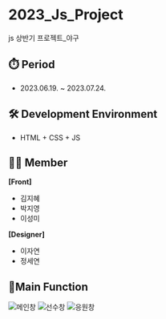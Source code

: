 # 2023_Js_Project
js 상반기 프로젝트_야구
<br>

## ⏱️ Period
- 2023.06.19. ~ 2023.07.24.

## 🛠️ Development Environment
- HTML + CSS + JS

## 🧑‍💻 Member
<b>[Front]</b>
- 김지혜
- 박지영
- 이성미
  
<b>[Designer]</b>
- 이자연
- 정세연

## 🔎Main Function

![메인창](https://github.com/user-attachments/assets/a72616ac-838b-428f-96a2-7aa920b83781)
![선수창](https://github.com/user-attachments/assets/ba05a881-214a-4e82-9955-a93419dc9656)
![응원창](https://github.com/user-attachments/assets/b1244334-482e-40da-bcba-b0d8bfaddc50)
